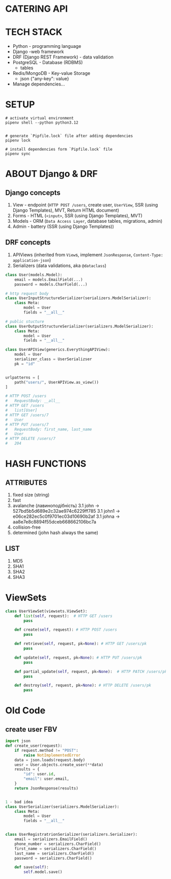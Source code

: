 # CATERING API

# TECH STACK

- Python - programming language
- Django -web framework
- DRF (Django REST Framework) - data validation
- PostgreSQL - Database (RDBMS)
  - tables
- Redis/MongoDB - Key-value Storage
  - json {"any-key": value}
- Manage dependencies...

# SETUP

```shell
# activate virtual environment
pipenv shell --python python3.12


# generate `Pipfile.lock` file after adding dependencies
pipenv lock

# install dependencies form `Pipfile.lock` file
pipenv sync
```

# ABOUT Django & DRF

## Django concepts

1. View - endpoint (`HTTP POST /users`, create user, `UserView`, SSR (using Django Templates), MVT, Return HTML document)
2. Forms - HTML (`<input>`, SSR (using Django Templates), MVT)
3. Models - ORM (`Data Access Layer`, database tables, migrations, admin)
4. Admin - battery (SSR (using Django Templates))

## DRF concepts

1. APIViews (inherited from `View`s, implement `JsonResponse`, `Content-Type: application-json`)
2. Serializers (data validations, aka `@dataclass`)

```python
class User(models.Model):
    email = models.EmailField(...)
    password = models.CharField(...)

# http request body
class UserInputStructureSerializer(serializers.ModelSerializer):
    class Meta:
        model = User
        fields = "__all__"

# public stucture
class UserOutputStructureSerializer(serializers.ModelSerializer):
    class Meta:
        model = User
        fields = "__all__"

class UserAPIView(generics.EverythingAPIView):
    model = User
    serializer_class = UserSerializser
    pk = "id"


urlpatterns = [
    path("users/", UserAPIView.as_view())
]

# HTTP POST /users
#   RequestBody: __all__
# HTTP GET /users
#   list[User]
# HTTP GET /users/7
#   User
# HTTP PUT /users/7
#   RequestBody: first_name, last_name
#   User
# HTTP DELETE /users/7
#   204
```

# HASH FUNCTIONS

## ATTRIBUTES

1. fixed size (string)
2. fast
3. avalanche (лавиноподібність)
   3.1 john -> 527bd5b5d689e2c32ae974c6229ff785
   3.1 john1 -> e06ce282ec5c0f9701ec03d10690b2af
   3.1 johna -> aa8e7e8c8894f55dceb668662106bc7a
4. collision-free
5. determined (john hash always the same)

## LIST

1. MD5
2. SHA1
3. SHA2
4. SHA3

# ViewSets

```python
class UserViewSet(viewsets.ViewSet):
    def list(self, request):  # HTTP GET /users
        pass

    def create(self, request): # HTTP POST /users
        pass

    def retrieve(self, request, pk=None): # HTTP GET /users/pk
        pass

    def update(self, request, pk=None): # HTTP PUT /users/pk
        pass

    def partial_update(self, request, pk=None):  # HTTP PATCH /users/pk
        pass

    def destroy(self, request, pk=None): # HTTP DELETE /users/pk
        pass
```

# Old Code

## create user FBV

```python
import json
def create_user(request):
    if request.method != "POST":
        raise NotImplementedError
    data = json.loads(request.body)
    uesr = User.objects.create_user(**data)
    results = {
        "id": user.id,
        "email": user.email,
    }
    return JsonResponse(results)


1 - bad idea
class UserSerializer(serializers.ModelSerializer):
    class Meta:
        model = User
        fields = "__all__"


class UserRegistratrionSerializer(serializers.Serializer):
    email = serializers.EmailField()
    phone_number = serializers.CharField()
    first_name = serializers.CharField()
    last_name = serializers.CharField()
    password = serializers.CharField()

    def save(self):
        self.model.save()
```
